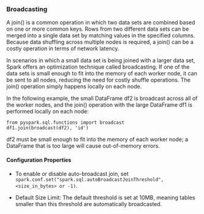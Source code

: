 ### Broadcasting
A join() is a common operation in which two data sets are combined based on one or more common keys.
Rows from two different data sets can be merged into a single data set by matching values in the specified columns.
Because data shuffling across multiple nodes is required, a join() can be a costly operation in terms of network latency.  

In scenarios in which a small data set is being joined with a larger data set, Spark offers an optimization technique called broadcasting.
If one of the data sets is small enough to fit into the memory of each worker node, it can be sent to all nodes, reducing the need for costly shuffle operations.
The join() operation simply happens locally on each node.   

In the following example, the small DataFrame df2 is broadcast across all of the worker nodes, and the join() operation with the large DataFrame df1 is performed locally on each node:  

```
from pyspark.sql.functions import broadcast
df1.join(broadcast(df2), 'id')
```
df2 must be small enough to fit into the memory of each worker node; a DataFrame that is too large will cause out-of-memory errors.  

#### Configuration Properties

- To enable or disable auto-broadcast join, set 
`spark.conf.set("spark.sql.autoBroadcastJoinThreshold", <size_in_bytes> or -1)`.

- Default Size Limit: The default threshold is set at 10MB, meaning tables smaller than this threshold are automatically broadcasted.